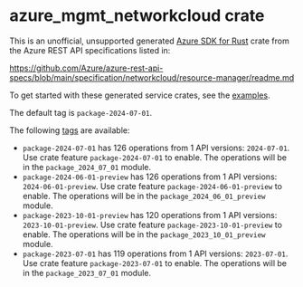 # azure_mgmt_networkcloud crate

This is an unofficial, unsupported generated [Azure SDK for Rust](https://github.com/Azure/azure-sdk-for-rust/tree/legacy) crate from the Azure REST API specifications listed in:

https://github.com/Azure/azure-rest-api-specs/blob/main/specification/networkcloud/resource-manager/readme.md

To get started with these generated service crates, see the [examples](https://github.com/Azure/azure-sdk-for-rust/blob/legacy/services/README.md#examples).

The default tag is `package-2024-07-01`.

The following [tags](https://github.com/Azure/azure-sdk-for-rust/blob/legacy/services/tags.md) are available:

- `package-2024-07-01` has 126 operations from 1 API versions: `2024-07-01`. Use crate feature `package-2024-07-01` to enable. The operations will be in the `package_2024_07_01` module.
- `package-2024-06-01-preview` has 126 operations from 1 API versions: `2024-06-01-preview`. Use crate feature `package-2024-06-01-preview` to enable. The operations will be in the `package_2024_06_01_preview` module.
- `package-2023-10-01-preview` has 120 operations from 1 API versions: `2023-10-01-preview`. Use crate feature `package-2023-10-01-preview` to enable. The operations will be in the `package_2023_10_01_preview` module.
- `package-2023-07-01` has 119 operations from 1 API versions: `2023-07-01`. Use crate feature `package-2023-07-01` to enable. The operations will be in the `package_2023_07_01` module.